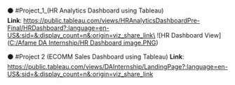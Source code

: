 ⚫ #Project_1_(HR Analytics Dashboard using Tableau)\
**Link**: https://public.tableau.com/views/HRAnalyticsDashboardPre-Final/HRDashboard?:language=en-US&:sid=&:display_count=n&:origin=viz_share_link\
![HR Dashboard View]([C:/Afame DA Internship/HR Dashboard image.PNG](HR%20Dashboard%20image.PNG))

⚫ #Project 2 (ECOMM Sales Dashboard using Tableau)
**Link**: https://public.tableau.com/views/DAInternship/LandingPage?:language=en-US&:sid=&:display_count=n&:origin=viz_share_link
